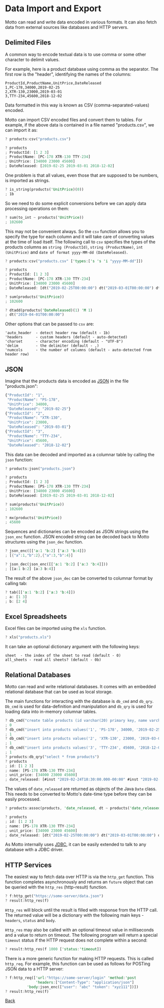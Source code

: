 # Data Import and Export

Motto can read and write data encoded in various formats.
It can also fetch data from external sources like databases and HTTP servers.

## Delimited Files

A common way to encode textual data is to use comma or some other character to delimit values.

For example, here is a product database using comma as the separator. The first row is the "header",
identifying the names of the columns:

```
ProductId,ProductName,UnitPrice,DateReleased
1,PC-178,34000,2019-02-25
2,XTR-130,23000,2019-03-01
3,TTY-234,45600,2018-12-02
```

Data formatted in this way is known as CSV (comma-separated-values) encoded.

Motto can import CSV encoded files and convert them to tables. For example, if the above data is contained in a file
named "products.csv", we can import it as:

```rust
? products:csv("products.csv")

? products
; ProductId: [1 2 3]
; ProductName: [PC-178 XTR-130 TTY-234]
; UnitPrice: [34000 23000 45600]
; DateReleased: [2019-02-25 2019-03-01 2018-12-02]
```

One problem is that all values, even those that are supposed to be numbers, is imported as strings.

```rust
? is_string(products('UnitPrice)(0))
; 1b
```

So we need to do some explicit conversions before we can apply data processing operations on them:

```rust
? sum(to_int ~ products('UnitPrice))
; 102600
```

This may not be convenient always. So the `csv` function allows you to specify the type for each column and it will
take care of converting values at the time of load itself. The following call to `csv` specifies the types of
the products columns as `string (ProductId)`, `string (ProductName)`, `int (UnitPrice)` and `date of format yyyy-MM-dd (DateReleased)`.

```rust
? products:csv("products.csv" ['types:['s 's 'i "yyyy-MM-dd"]])

? products
; ProductId: [1 2 3]
; ProductName: [PC-178 XTR-130 TTY-234]
; UnitPrice: [34000 23000 45600]
; DateReleased: [dt("2019-02-25T00:00:00") dt("2019-03-01T00:00:00") dt("2018-12-02T00:00:00")]

? sum(products('UnitPrice))
; 102600

? dtadd(products('DateReleased)(1) 'M 1)
; dt("2019-04-01T00:00:00")
```

Other options that can be passed to `csv` are:

```
'auto_header  - detect header row (default - 1b)
'headers      - custom headers (default - auto-detected)
'charset      - character encoding (default - "UTF-8")
'delim        - the delimiter (default - ,)
'numcols      - the number of columns (default - auto-detected from header row)
```

## JSON

Imagine that the products data is encoded as [JSON](https://json.org/) in the file "products.json":

```js
{"ProductId": "1",
 "ProductName": "PS-178",
 "UnitPrice": 34000,
 "DateReleased": "2019-02-25"}
{"ProductId": "2",
 "ProductName": "XTR-130",
 "UnitPrice": 23000,
 "DateReleased": "2019-03-01"}
{"ProductId": "3",
 "ProductName": "TTY-234",
 "UnitPrice": 45600,
 "DateReleased": "2018-12-02"}
```

This data can be decoded and imported as a columnar table by calling the `json` function:

```rust
? products:json("products.json")

? products
; ProductId: [1 2 3]
; ProductName: [PS-178 XTR-130 TTY-234]
; UnitPrice: [34000 23000 45600]
; DateReleased: [2019-02-25 2019-03-01 2018-12-02]

? sum(products('UnitPrice))
; 102600

? mx(products('UnitPrice))
; 45600
```

Sequences and dictionaries can be encoded as JSON strings using the `json_enc` function.
JSON encoded string can be decoded back to Motto structures using the `json_dec` function.

```rust
? json_enc([['a:1 'b:2] ['a:3 'b:4]])
; [{"a":1,"b":2},{"a":3,"b":4}]

? json_dec(json_enc([['a:1 'b:2] ['a:3 'b:4]]))
; [[a:1 b:2] [a:3 b:4]]
```

The result of the above `json_dec` can be converted to columnar format by calling tab:

```rust
? tab([['a:1 'b:2] ['a:3 'b:4]])
; a: [1 3]
; b: [2 4]
```

## Excel Spreadsheets

Excel files can be imported using the `xls` function.

```rust
? xls("products.xls")
```

It can take an optional dictionary argument with the following keys:

```
sheet  - the index of the sheet to read (default - 0)
all_sheets - read all sheets? (default - 0b)
```

## Relational Databases

Motto can read and write relational databases. It comes with an embedded relational database
that can be used as local storage.

The main functions for interacting with the database is `db_cmd` and `db_qry`. `Db_cmd` is used for data-definition and
manipulation and `db_qry` is used for loading data into in-memory columnar tables.

```rust
? db_cmd("create table products (id varchar(20) primary key, name varchar(50), unit_price int, date_released date)")
; 0
? db_cmd("insert into products values('1', 'PS-178', 34000, '2019-02-25')")
; 1
? db_cmd("insert into products values('2', 'XTR-130', 23000, '2019-03-01')")
; 1
? db_cmd("insert into products values('3', 'TTY-234', 45600, '2018-12-02')")
; 1
? products:db_qry("select * from products")
? products
; id: [1 2 3]
; name: [PS-178 XTR-130 TTY-234]
; unit_price: [34000 23000 45600]
; date_released: [#inst "2019-02-24T18:30:00.000-00:00" #inst "2019-02-28T18:30:00.000-00:00" #inst "2018-12-01T18:30:00.000-00:00"]
```

The values of `date_released` are returned as objects of the Java `Date` class. This needs to be converted to Motto's date-time type
before they can be easily processed.

```rust
? products:assoc(products, 'date_released, dt ~ products('date_released))

? products
; id: [1 2 3]
; name: [PS-178 XTR-130 TTY-234]
; unit_price: [34000 23000 45600]
; date_released: [dt("2019-02-25T00:00:00") dt("2019-03-01T00:00:00") dt("2018-12-02T00:00:00")]
```

As Motto internally uses [JDBC](https://en.wikipedia.org/wiki/Java_Database_Connectivity),
it can be easily extended to talk to any database with a JDBC driver.

## HTTP Services

The easiest way to fetch data over HTTP is via the `http_get` function. This function completes asynchronously and returns an
`future` object that can be queried with the `http_res` (http-result) function.

```rust
? f:http_get("https://some-server/data.json")
? result:http_res(f)
```

`Http_res` will block until the result is filled with response from the HTTP call.
The returned value will be a dictionary with the following main keys - `headers`, `status` and `body`.

`Http_res` may also be called with an optional timeout value in milliseconds and a value to return on timeout.
The following program will return a special `timeout` status if the HTTP request does not complete within a second:

```rust
? result:http_res(f 1000 ['status:'timeout])
```

There is a more generic function for making HTTP requests. This is called `http_req`. For example,
this function can be used as follows for POSTing JSON data to a HTTP server:

```rust
? f:http_req(['url:"https://some-server/login" 'method:'post
              'headers:["Content-Type": "application/json"]
	      'body:json_enc(["user": "abc" "token": "xyz111"])])
? result:http_res(f)
```

[Back](index.md)